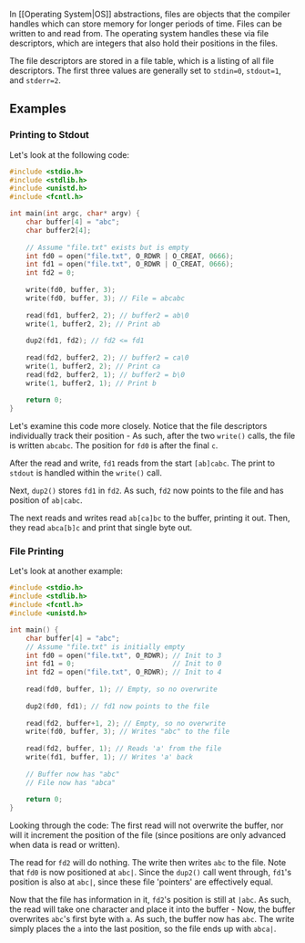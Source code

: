 In [[Operating System|OS]] abstractions, files are objects that the compiler handles which can store memory for longer periods of time. Files can be written to and read from. The operating system handles these via file descriptors, which are integers that also hold their positions in the files.

The file descriptors are stored in a file table, which is a listing of all file descriptors. The first three values are generally set to `stdin=0`, `stdout=1`, and `stderr=2`.

## Examples

### Printing to Stdout

Let's look at the following code:

```c
#include <stdio.h>
#include <stdlib.h>
#include <unistd.h>
#include <fcntl.h>

int main(int argc, char* argv) {
	char buffer[4] = "abc";
	char buffer2[4];
	
	// Assume "file.txt" exists but is empty
	int fd0 = open("file.txt", O_RDWR | O_CREAT, 0666);
	int fd1 = open("file.txt", O_RDWR | O_CREAT, 0666);
	int fd2 = 0;
	
	write(fd0, buffer, 3);
	write(fd0, buffer, 3); // File = abcabc
	
	read(fd1, buffer2, 2); // buffer2 = ab\0
	write(1, buffer2, 2); // Print ab
	
	dup2(fd1, fd2); // fd2 <= fd1
	
	read(fd2, buffer2, 2); // buffer2 = ca\0
	write(1, buffer2, 2); // Print ca
	read(fd2, buffer2, 1); // buffer2 = b\0
	write(1, buffer2, 1); // Print b
	
	return 0;
}
```

Let's examine this code more closely. Notice that the file descriptors individually track their position - As such, after the two `write()` calls, the file is written `abcabc`. The position for `fd0` is after the final `c`.

After the read and write, `fd1` reads from the start `[ab]cabc`. The print to `stdout` is handled within the `write()` call.

Next, `dup2()` stores `fd1` in `fd2`. As such, `fd2` now points to the file and has position of `ab|cabc`.

The next reads and writes read `ab[ca]bc` to the buffer, printing it out. Then, they read `abca[b]c` and print that single byte out.

### File Printing

Let's look at another example:

```c
#include <stdio.h>
#include <stdlib.h>
#include <fcntl.h>
#include <unistd.h>

int main() {
    char buffer[4] = "abc";
    // Assume "file.txt" is initially empty
    int fd0 = open("file.txt", O_RDWR); // Init to 3
    int fd1 = 0;                        // Init to 0
    int fd2 = open("file.txt", O_RDWR); // Init to 4
    
    read(fd0, buffer, 1); // Empty, so no overwrite
    
    dup2(fd0, fd1); // fd1 now points to the file
    
    read(fd2, buffer+1, 2); // Empty, so no overwrite
    write(fd0, buffer, 3); // Writes "abc" to the file
    
    read(fd2, buffer, 1); // Reads 'a' from the file
    write(fd1, buffer, 1); // Writes 'a' back
	
	// Buffer now has "abc"
	// File now has "abca"
    
    return 0;
}
```

Looking through the code: The first read will not overwrite the buffer, nor will it increment the position of the file (since positions are only advanced when data is read or written).

The read for `fd2` will do nothing. The write then writes `abc` to the file. Note that `fd0` is now positioned at `abc|`. Since the `dup2()` call went through, `fd1`'s position is also at `abc|`, since these file 'pointers' are effectively equal.

Now that the file has information in it, `fd2`'s position is still at `|abc`. As such, the read will take one character and place it into the buffer - Now, the buffer overwrites `abc`'s first byte with `a`. As such, the buffer now has `abc`. The write simply places the `a` into the last position, so the file ends up with `abca|`.
